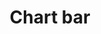 ---
title: Chart bar
tags: ["chart", "bar", "graph", "data", "analytics", "statistics", "visualization"]
icon: chart-bar
svg: '<svg xmlns="http://www.w3.org/2000/svg" width="24" height="24" fill="none" viewBox="0 0 24 24" stroke-width="1.5" stroke-linecap="round" stroke-linejoin="round" stroke="currentColor"><path d="M17 19.5v-15m-5 15v-10m-5 10v-4"/></svg>'
---